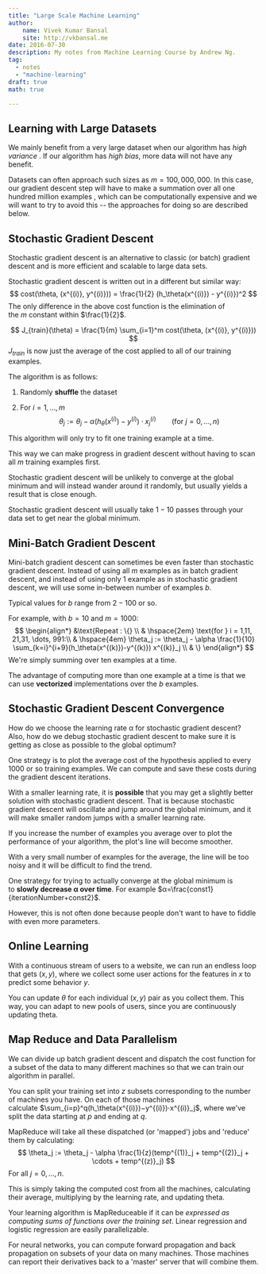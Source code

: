 ```yaml
---
title: "Large Scale Machine Learning"
author:
    name: Vivek Kumar Bansal
    site: http://vkbansal.me
date: 2016-07-30
description: My notes from Machine Learning Course by Andrew Ng.
tag:
  - notes
  - "machine-learning"
draft: true
math: true

---
```


## Learning with Large Datasets

We mainly benefit from a very large dataset when our algorithm has *high variance* . If our algorithm has *high bias*, more data will not have any benefit.

Datasets can often approach such sizes as $m=100,000,000$. In this case, our gradient descent step will have to make a summation over all one hundred million examples , which can be computationally expensive and we will want to try to avoid this -- the approaches for doing so are described below.

## Stochastic Gradient Descent

Stochastic gradient descent is an alternative to classic (or batch) gradient descent and is more efficient and scalable to large data sets.

Stochastic gradient descent is written out in a different but similar way:
$$
cost(\theta, (x^{(i)}, y^{(i)})) = \frac{1}{2} (h_\theta(x^{(i)}) - y^{(i)})^2
$$
The only difference in the above cost function is the elimination of the $m$ constant within $\frac{1}{2}$.

$$
J_{train}(\theta) = \frac{1}{m} \sum_{i=1}^m cost(\theta, (x^{(i)}, y^{(i)}))
$$
$J_{train}$ is now just the average of the cost applied to all of our training examples.

The algorithm is as follows:

1. Randomly **shuffle** the dataset

2. For $i = 1,\dots, m$
   $$
   \theta_j := \theta_j - \alpha(h_\theta(x^{(i)})- y^{(i)}) \cdot x^{(i)}_j \hspace{2em} \text{(for } j = 0, \dots,n \text{)}
   $$




This algorithm will only try to fit one training example at a time.

This way we can make progress in gradient descent without having to scan all $m$ training examples first.

Stochastic gradient descent will be unlikely to converge at the global minimum and will instead wander around it randomly, but usually yields a result that is close enough.

Stochastic gradient descent will usually take $1-10$ passes through your data set to get near the global minimum.

## Mini-Batch Gradient Descent

Mini-batch gradient descent can sometimes be even faster than stochastic gradient descent. Instead of using all $m$ examples as in batch gradient descent, and instead of using only $1$ example as in stochastic gradient descent, we will use some in-between number of examples $b$.

Typical values for $b$ range from $2-100$ or so.

For example, with $b=10$ and $m=1000$:
$$
\begin{align*}
&\text{Repeat : \{} \\
& \hspace{2em}  \text{for } i = 1,11, 21,31, \dots, 991:\\
& \hspace{4em} \theta_j := \theta_j - \alpha \frac{1}{10} \sum_{k=i}^{i+9}(h_\theta(x^{(k)})-y^{(k)}) x^{(k)}_j \\
& \}
\end{align*}
$$
We're simply summing over ten examples at a time.

The advantage of computing more than one example at a time is that we can use **vectorized** implementations over the $b$ examples.

## Stochastic Gradient Descent Convergence

How do we choose the learning rate α for stochastic gradient descent? Also, how do we debug stochastic gradient descent to make sure it is getting as close as possible to the global optimum?

One strategy is to plot the average cost of the hypothesis applied to every 1000 or so training examples. We can compute and save these costs during the gradient descent iterations.

With a smaller learning rate, it is **possible** that you may get a slightly better solution with stochastic gradient descent. That is because stochastic gradient descent will oscillate and jump around the global minimum, and it will make smaller random jumps with a smaller learning rate.

If you increase the number of examples you average over to plot the performance of your algorithm, the plot's line will become smoother.

With a very small number of examples for the average, the line will be too noisy and it will be difficult to find the trend.

One strategy for trying to actually converge at the global minimum is to **slowly decrease α over time**. For example $α=\frac{const1}{iterationNumber+const2}$.

However, this is not often done because people don't want to have to fiddle with even more parameters.

## Online Learning

With a continuous stream of users to a website, we can run an endless loop that gets $(x,y)$, where we collect some user actions for the features in $x$ to predict some behavior $y$.

You can update $\theta$ for each individual $(x,y)$ pair as you collect them. This way, you can adapt to new pools of users, since you are continuously updating theta.

## Map Reduce and Data Parallelism

We can divide up batch gradient descent and dispatch the cost function for a subset of the data to many different machines so that we can train our algorithm in parallel.

You can split your training set into $z$ subsets corresponding to the number of machines you have. On each of those machines calculate $\sum_{i=p}^q(h_\theta(x^{(i)})−y^{(i)})⋅x^{(i)}_j$, where we've split the data starting at $p$ and ending at $q$.

MapReduce will take all these dispatched (or 'mapped') jobs and 'reduce' them by calculating:
$$
\theta_j := \theta_j - \alpha \frac{1}{z}(temp^{(1)}_j + temp^{(2)}_j + \cdots + temp^{(z)}_j)
$$
For all $j=0,\dots,n$.

This is simply taking the computed cost from all the machines, calculating their average, multiplying by the learning rate, and updating theta.

Your learning algorithm is MapReduceable if it can be *expressed as computing sums of functions over the training set*. Linear regression and logistic regression are easily parallelizable.

For neural networks, you can compute forward propagation and back propagation on subsets of your data on many machines. Those machines can report their derivatives back to a 'master' server that will combine them.

